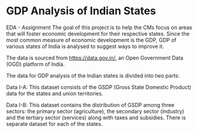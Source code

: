 # GDP Analysis of Indian States
EDA - Assignment
The goal of this project is to help the CMs focus on areas that will foster economic development for their respective states. Since the most common measure of economic development is the GDP, GDP of various states of India is analysed to suggest ways to improve it.

The data is sourced from https://data.gov.in/, an Open Government Data (OGD) platform of India.

The data for GDP analysis of the Indian states is divided into two parts:

Data I-A: This dataset consists of the GSDP (Gross State Domestic Product) data for the states and union territories.

Data I-B: This dataset contains the distribution of GSDP among three sectors: the primary sector (agriculture), the secondary sector (industry) and the tertiary sector (services) along with taxes and subsidies. There is separate dataset for each of the states. 

 

